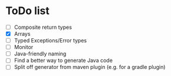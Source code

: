 # ToDo list

* [ ] Composite return types
* [X] Arrays
* [ ] Typed Exceptions/Error types
* [ ] Monitor
* [ ] Java-friendly naming
* [ ] Find a better way to generate Java code
* [ ] Split off generator from maven plugin (e.g. for a gradle plugin)
